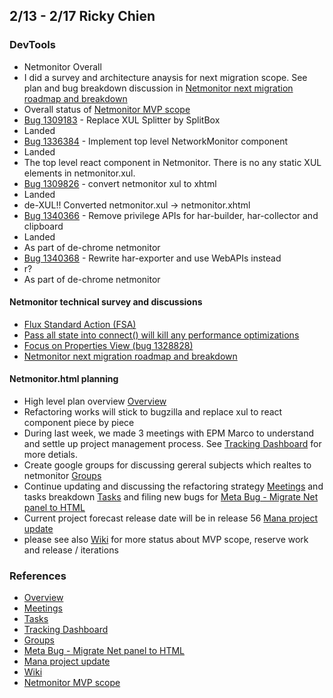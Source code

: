 ## 2/13 - 2/17 Ricky Chien

### DevTools
* Netmonitor Overall
 * I did a survey and architecture anaysis for next migration scope. See plan and bug breakdown discussion in [Netmonitor next migration roadmap and breakdown](https://groups.google.com/a/mozilla.com/forum/#!topic/netmonitor/eZ2ROcOmiYI)
 * Overall status of [Netmonitor MVP scope]
* [Bug 1309183](https://bugzilla.mozilla.org/show_bug.cgi?id=1309183) - Replace XUL Splitter by SplitBox
 * Landed
* [Bug 1336384](https://bugzilla.mozilla.org/show_bug.cgi?id=1336384) - Implement top level NetworkMonitor component
 * Landed
 * The top level react component in Netmonitor. There is no any static XUL elements in netmonitor.xul.
* [Bug 1309826](https://bugzilla.mozilla.org/show_bug.cgi?id=1309826) - convert netmonitor xul to xhtml
 * Landed
 * de-XUL!! Converted netmonitor.xul -> netmonitor.xhtml
* [Bug 1340366](https://bugzilla.mozilla.org/show_bug.cgi?id=1340366) - Remove privilege APIs for har-builder, har-collector and clipboard
 * Landed
 * As part of de-chrome netmonitor
* [Bug 1340368](https://bugzilla.mozilla.org/show_bug.cgi?id=1340368) - Rewrite har-exporter and use WebAPIs instead
 * r?
 * As part of de-chrome netmonitor

#### Netmonitor technical survey and discussions

* [Flux Standard Action (FSA)](https://groups.google.com/a/mozilla.com/forum/#!msg/netmonitor/CcIgCLLukVc/3lZtlJJgAwAJ)
* [Pass all state into connect() will kill any performance optimizations](https://groups.google.com/a/mozilla.com/forum/#!topic/netmonitor/Oq8MyZ7tfDk)
* [Focus on Properties View (bug 1328828)](https://groups.google.com/a/mozilla.com/forum/?utm_medium=email&utm_source=footer#!topic/netmonitor/UPK2o_ONsUE)
* [Netmonitor next migration roadmap and breakdown](https://groups.google.com/a/mozilla.com/forum/#!topic/netmonitor/eZ2ROcOmiYI)

#### Netmonitor.html planning
 * High level plan overview [Overview]
 * Refactoring works will stick to bugzilla and replace xul to react component piece by piece
 * During last week, we made 3 meetings with EPM Marco to understand and settle up project management process. See [Tracking Dashboard] for more detials.
 * Create google groups for discussing gereral subjects which realtes to netmonitor [Groups]
 * Continue updating and discussing the refactoring strategy [Meetings] and tasks breakdown [Tasks] and filing new bugs for [Meta Bug - Migrate Net panel to HTML]
 * Current project forecast release date will be in release 56 [Mana project update]
 * please see also [Wiki] for more status about MVP scope, reserve work and release / iterations

### References
* [Overview]
* [Meetings]
* [Tasks]
* [Tracking Dashboard]
* [Groups]
* [Meta Bug - Migrate Net panel to HTML]
* [Mana project update]
* [Wiki]
* [Netmonitor MVP scope]

[Overview]: https://docs.google.com/document/d/19lyV04YtfX9X5ev2rhFeIuQPaVApgl8qdFpe4Rw4Np4/edit?usp=sharing
[Meetings]: https://docs.google.com/a/mozilla.com/document/d/1FneFiHkLMJjWFhFYI13IWlr02W5mCRsEqZQPUJHWmSU/edit?usp=sharing
[Tasks]: https://docs.google.com/document/d/1NUiCCwDutuuNQhKXYnBFt28LX0qFIylgXwmxHeuRKtY/edit?usp=sharing
[Tracking Dashboard]: https://docs.google.com/spreadsheets/d/17BXGCnQ5AFew1BBhXXsBxP3G_JpyLMow8HjEcivvEZQ/edit?usp=sharing
[Groups]: https://groups.google.com/a/mozilla.com/forum/#!forum/netmonitor
[Meta Bug - Migrate Net panel to HTML]: https://bugzilla.mozilla.org/show_bug.cgi?id=1307743
[Mana project update]: https://mana.mozilla.org/wiki/display/PM/Netmonitor+Project+Update
[Wiki]: https://wiki.mozilla.org/DevTools/Netmonitor
[Netmonitor MVP scope]: https://wiki.mozilla.org/DevTools/Netmonitor#MVP_Scope
